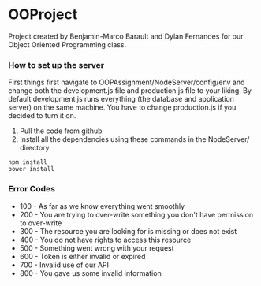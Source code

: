 # OOProject
Project created by Benjamin-Marco Barault and Dylan Fernandes for our Object Oriented Programming class.

### How to set up the server
First things first navigate to OOPAssignment/NodeServer/config/env and change both the development.js file and production.js file to your liking. By default development.js runs everything (the database and application server) on the same machine. You have to change production.js if you decided to turn it on.

1. Pull the code from github
2. Install all the dependencies using these commands in the NodeServer/ directory
```
npm install
bower install
```

### Error Codes
- 100 - As far as we know everything went smoothly
- 200 - You are trying to over-write something you don't have permission to over-write
- 300 - The resource you are looking for is missing or does not exist
- 400 - You do not have rights to access this resource
- 500 - Something went wrong with your request
- 600 - Token is either invalid or expired
- 700 - Invalid use of our API
- 800 - You gave us some invalid information

